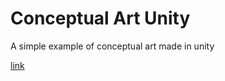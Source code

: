 # Conceptual Art Unity
A simple example of conceptual art made in unity

[link](andredarcie.github.io/conceptual-art-unity/)
